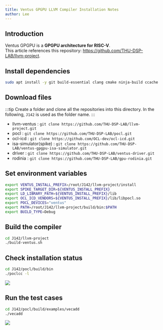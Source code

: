```yaml
---
title: Ventus GPGPU LLVM Compiler Installation Notes
author: Lee
---
```


## Introduction

Ventus GPGPU is a **GPGPU architecture for RISC-V**.\
This article references this repository: <https://github.com/THU-DSP-LAB/llvm-project>.

## Install dependencies

```bash
sudo apt install -y git build-essential clang cmake ninja-build ccache zlib1g-dev libtool autoconf automake device-tree-compiler bsdmainutils ruby clinfo
```

## Download files

:::tip
Create a folder and clone all the repositories into this directory. In the following, `J142` is used as the folder name.
:::

- llvm-ventus : `git clone https://github.com/THU-DSP-LAB/llvm-project.git`
- pocl : `git clone https://github.com/THU-DSP-LAB/pocl.git`
- ocl-icd : `git clone https://github.com/OCL-dev/ocl-icd.git`
- isa-simulator(spike) : `git clone https://github.com/THU-DSP-LAB/ventus-gpgpu-isa-simulator.git`
- driver : `git clone https://github.com/THU-DSP-LAB/ventus-driver.git`
- rodinia : `git clone https://github.com/THU-DSP-LAB/gpu-rodinia.git`

## Set environment variables

```bash
export VENTUS_INSTALL_PREFIX=/root/J142/llvm-project/install
export SPIKE_TARGET_DIR=${VENTUS_INSTALL_PREFIX}
export LD_LIBRARY_PATH=${VENTUS_INSTALL_PREFIX}/lib
export OCL_ICD_VENDORS=${VENTUS_INSTALL_PREFIX}/lib/libpocl.so
export POCL_DEVICES="ventus"
export PATH=/root/J142/llvm-project/build/bin:$PATH
export BUILD_TYPE=Debug
```

## Build the compiler

```bash
cd J142/llvm-project
./build-ventus.sh
```

## Check installation status

```bash
cd J142/pocl/build/bin
./poclcc -l
```

![](/tips/gpgpu/images/llvm-img/poclcc.png)

## Run the test cases

```bash
cd J142/pocl/build/examples/vecadd
./vecadd
```

![](/tips/gpgpu/images/llvm-img/vecadd.png)
